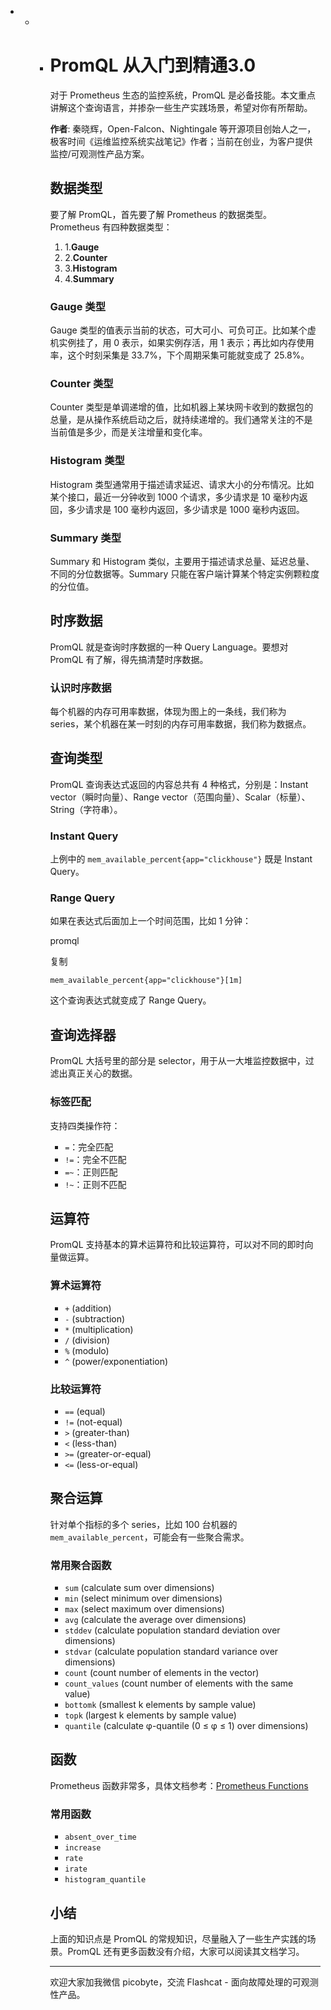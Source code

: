 - - - # PromQL 从入门到精通3.0
    
      对于 Prometheus 生态的监控系统，PromQL 是必备技能。本文重点讲解这个查询语言，并掺杂一些生产实践场景，希望对你有所帮助。
    
      **作者**: 秦晓辉，Open-Falcon、Nightingale 等开源项目创始人之一，极客时间《运维监控系统实战笔记》作者；当前在创业，为客户提供监控/可观测性产品方案。
    
      ## 数据类型
    
      要了解 PromQL，首先要了解 Prometheus 的数据类型。Prometheus 有四种数据类型：
    
      1. 1.**Gauge**
      2. 2.**Counter**
      3. 3.**Histogram**
      4. 4.**Summary**
    
      ### Gauge 类型
    
      Gauge 类型的值表示当前的状态，可大可小、可负可正。比如某个虚机实例挂了，用 0 表示，如果实例存活，用 1 表示；再比如内存使用率，这个时刻采集是 33.7%，下个周期采集可能就变成了 25.8%。
    
      ### Counter 类型
    
      Counter 类型是单调递增的值，比如机器上某块网卡收到的数据包的总量，是从操作系统启动之后，就持续递增的。我们通常关注的不是当前值是多少，而是关注增量和变化率。
    
      ### Histogram 类型
    
      Histogram 类型通常用于描述请求延迟、请求大小的分布情况。比如某个接口，最近一分钟收到 1000 个请求，多少请求是 10 毫秒内返回，多少请求是 100 毫秒内返回，多少请求是 1000 毫秒内返回。
    
      ### Summary 类型
    
      Summary 和 Histogram 类似，主要用于描述请求总量、延迟总量、不同的分位数据等。Summary 只能在客户端计算某个特定实例颗粒度的分位值。
    
      ## 时序数据
    
      PromQL 就是查询时序数据的一种 Query Language。要想对 PromQL 有了解，得先搞清楚时序数据。
    
      ### 认识时序数据
    
      每个机器的内存可用率数据，体现为图上的一条线，我们称为 series，某个机器在某一时刻的内存可用率数据，我们称为数据点。
    
      ## 查询类型
    
      PromQL 查询表达式返回的内容总共有 4 种格式，分别是：Instant vector（瞬时向量）、Range vector（范围向量）、Scalar（标量）、String（字符串）。
    
      ### Instant Query
    
      上例中的 `mem_available_percent{app="clickhouse"}` 既是 Instant Query。
    
      ### Range Query
    
      如果在表达式后面加上一个时间范围，比如 1 分钟：
    
      promql
    
      复制
    
      ```
      mem_available_percent{app="clickhouse"}[1m]
      ```
    
      这个查询表达式就变成了 Range Query。
    
      ## 查询选择器
    
      PromQL 大括号里的部分是 selector，用于从一大堆监控数据中，过滤出真正关心的数据。
    
      ### 标签匹配
    
      支持四类操作符：
    
      - `=`：完全匹配
      - `!=`：完全不匹配
      - `=~`：正则匹配
      - `!~`：正则不匹配
    
      ## 运算符
    
      PromQL 支持基本的算术运算符和比较运算符，可以对不同的即时向量做运算。
    
      ### 算术运算符
    
      - `+` (addition)
      - `-` (subtraction)
      - `*` (multiplication)
      - `/` (division)
      - `%` (modulo)
      - `^` (power/exponentiation)
    
      ### 比较运算符
    
      - `==` (equal)
      - `!=` (not-equal)
      - `>` (greater-than)
      - `<` (less-than)
      - `>=` (greater-or-equal)
      - `<=` (less-or-equal)
    
      ## 聚合运算
    
      针对单个指标的多个 series，比如 100 台机器的 `mem_available_percent`，可能会有一些聚合需求。
    
      ### 常用聚合函数
    
      - `sum` (calculate sum over dimensions)
      - `min` (select minimum over dimensions)
      - `max` (select maximum over dimensions)
      - `avg` (calculate the average over dimensions)
      - `stddev` (calculate population standard deviation over dimensions)
      - `stdvar` (calculate population standard variance over dimensions)
      - `count` (count number of elements in the vector)
      - `count_values` (count number of elements with the same value)
      - `bottomk` (smallest k elements by sample value)
      - `topk` (largest k elements by sample value)
      - `quantile` (calculate φ-quantile (0 ≤ φ ≤ 1) over dimensions)
    
      ## 函数
    
      Prometheus 函数非常多，具体文档参考：[Prometheus Functions](https://prometheus.io/docs/prometheus/latest/querying/functions/)
    
      ### 常用函数
    
      - `absent_over_time`
      - `increase`
      - `rate`
      - `irate`
      - `histogram_quantile`
    
      ## 小结
    
      上面的知识点是 PromQL 的常规知识，尽量融入了一些生产实践的场景。PromQL 还有更多函数没有介绍，大家可以阅读其文档学习。
    
      ------
    
      欢迎大家加我微信 picobyte，交流 Flashcat - 面向故障处理的可观测性产品。